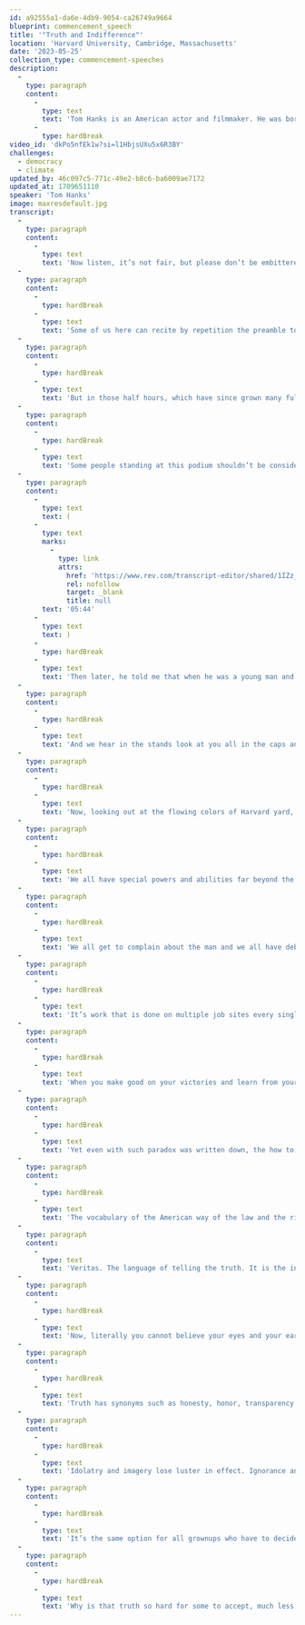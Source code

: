```yaml
---
id: a92555a1-da6e-4db9-9054-ca26749a9664
blueprint: commencement_speech
title: '"Truth and Indifference"'
location: 'Harvard University, Cambridge, Massachusetts'
date: '2023-05-25'
collection_type: commencement-speeches
description:
  -
    type: paragraph
    content:
      -
        type: text
        text: 'Tom Hanks is an American actor and filmmaker. He was born on July 9, 1956, in Concord, California. His mother worked in a hospital and was a distant relative of Abraham Lincoln. Hanks is known for his cheerful everyman persona and has starred in many popular films. He is also a big supporter of environmental causes, same-sex marriage, and alternative fuels.'
      -
        type: hardBreak
video_id: 'dkPo5nfEk1w?si=l1HbjsUXu5x6R3BY'
challenges:
  - democracy
  - climate
updated_by: 46c097c5-771c-49e2-b8c6-ba6009ae7172
updated_at: 1709651110
speaker: 'Tom Hanks'
image: maxresdefault.jpg
transcript:
  -
    type: paragraph
    content:
      -
        type: text
        text: 'Now listen, it’s not fair, but please don’t be embittered by this fact. Now without having done a lick of work, without having spent any time in class, without once walking into that library, in order to have anything to do with the graduating class of Harvard, it’s faculty or it’s a distinguished alumni, I make a damn good living playing someone who did. It’s the way of the world, kids. On behalf of all of us who studied for two years at Chabot Community College in Hayward, California, two semesters at California State University, Sacramento, and for 45 years at the School of Hard knocks earning a Bachelor of Arts degree in one damn thing after another, thank you. I don’t know much about Latin, I have no real passion for enzymes and public global policy is something I scan in the newspaper just before I do the Wordle. And yet here I am closing. Closing for Josiah, Palace and Vic. Thank you.'
  -
    type: paragraph
    content:
      -
        type: hardBreak
      -
        type: text
        text: 'Some of us here can recite by repetition the preamble to a television show we might have seen five days a week about a strange being from another planet, with powers and abilities far beyond those of mortal men. Superman, who disguised as a mild-mannered reporter for a great metropolitan newspaper … There were many metropolitan newspapers once, and some of them were great. Who could change the course of Mighty Rivers and Ben Steele with his bare hands, he was faster than a speeding bullet and he was more powerful than a locomotive and he was able to leap tall buildings at a single bound and those are very, very impressive superpowers, no? Well, what was most impressive about his powers was how he chose to wield them. Yeah, cats were saved from trees and evildoers were banished to the phantom zone and the innocent were rescued with reliable and assuring regularity.'
  -
    type: paragraph
    content:
      -
        type: hardBreak
      -
        type: text
        text: 'But in those half hours, which have since grown many full length films and multiverses and God, you kids see them all, was the ongoing struggle for not just the protection and safety of the world, but to the exposing of crooks and their lies to the light of day. Superman, you see, and his proxies of Wonder Woman and Captain America and Black Panther and the Black Widow and The Fantastic Four. My God, there’s a million of them. They are all enmeshed in that never-ending battle for truth, justice and the American way. And in such a struggle being a Superman is a plus. Even with his one lethal weakness, exposure to chunks of the wreckage of his home planet destroyed by its own hubris and apathy. But hey, there ain’t no Superman nor anyone else in his Justice League. There’s just us on this planet. Now, on occasions such as this, beware of certain orders who resort to using sage quotations from historical figures or the words of legends of literature and arts, the name-dropping of famous friends, as a claim to some wisdom or super ability.'
  -
    type: paragraph
    content:
      -
        type: hardBreak
      -
        type: text
        text: 'Some people standing at this podium shouldn’t be considered much more than lucky [inaudible 00:05:02] who are in the right place at the right time with the right goods in the right attitude. Or as a man named Marlon Brando once said to me, “Vic, would you pick up that name I just dropped?” “Marlon Brando, would you hold onto it till we’re done? Thank you. Give it back to me at the end. I’m going to need it back.” Yes, as a man named Marlon Brando once said to me on a message, he left on my telephone answering machine, “Tommy Handkerchief, this is Marlon Bran Flakes, calling you to ask where you are.”'
  -
    type: paragraph
    content:
      -
        type: text
        text: (
      -
        type: text
        marks:
          -
            type: link
            attrs:
              href: 'https://www.rev.com/transcript-editor/shared/1IZz_l-K-N61slVtKsRlHPoH7V1uVj2JOIxb9b1IBiBlc-R5HidOdsIpylFYoo7kS25NVtPjDOI9GHEb4zU6dlxvEiM?loadFrom=PastedDeeplink&ts=344.4'
              rel: nofollow
              target: _blank
              title: null
        text: '05:44'
      -
        type: text
        text: )
      -
        type: hardBreak
      -
        type: text
        text: 'Then later, he told me that when he was a young man and registered for the draft, he filled out the form for his name and age. But when it came to his race, he wrote “Human”. “But Tommy, what are we?” Oh, but human.” Yeah, we are. We are oh, but human. Now, as an armchair historian who reads non-fiction for pleasure, the books divine that there has never been a graduating class that has not faced the greatest challenges of all time. That come every spring, the maelstrom of history swirl so wildly that no matter the year or the era or the generation, there is always an atmospheric river of events that makes right now the hinge upon which our fate is turning.'
  -
    type: paragraph
    content:
      -
        type: hardBreak
      -
        type: text
        text: 'And we hear in the stands look at you all in the caps and the gowns and we hope, “Oh, at last help, is on the way.” Somewhere matriculating today is a man of iron, a woman of steel, a superhuman just in the nick of time. Now, this is not because we have failed in our duties or are completely spent. We have done some very super things over our generations. It’s because we are all in a cage match, mixed martial arts battle royale with agents of hubris, apathy, intolerance, and braying incompetence, the malevolent equals to imperial Stormtroopers, Lex Luthor and Loki, and we could all use a superhero right now.'
  -
    type: paragraph
    content:
      -
        type: hardBreak
      -
        type: text
        text: 'Now, looking out at the flowing colors of Harvard yard, the goofy big hands that clap, the balls that represent the world on which we live, the streamers and the [inaudible 00:08:09] and someone’s very big face rendered large out there amongst the … There she is. We see beings who are young in restless with energy and imagination, with righteousness and enlightenment and joy and compassion. And we celebrate your proclaimed wisdom and your worth ethic. We know no one is faster than a speeding bullet to our shame, every day to our shame. But we can still summon more power than a locomotive and we are able to leap tall buildings at a single bound if we have the right gizmo. We can change the course of mighty rivers if such a thing should be done, and we make machines that bend steel as easily as using our bare hands. And we know that to each other, we often seem like strange beings from another planet in habits and tastes and languages, with holidays and foods we eat and names of the days of the week all varying.'
  -
    type: paragraph
    content:
      -
        type: hardBreak
      -
        type: text
        text: 'We all have special powers and abilities far beyond the reach of other mortals. Some of us can repair a screen door with ease. Some of us can take care of a five-year-old kid and a toddler for 24 hours a day and never stop loving them. Some of us make sense of physics and economics and global policy. Some of us survive somehow on minimum earnings. Some of us graduate from colleges despite years of lockdowns and Zooms. Now these achievements are all stellar, even though yes, we are all but human. Still, we’d like to look up in the sky and see not a bird, not a plane, but well, someone who is young and strong and super who will fight the never ending battle for truth, for justice and for the American way. Someone who will take on that work. Now a kooky uncle once said to me, “We should all stay in school as long as we can because the moment we graduate, we have to work every day for the rest of our lives.” Now that uncle was a bit bitter, but he was not wrong.'
  -
    type: paragraph
    content:
      -
        type: hardBreak
      -
        type: text
        text: 'We all get to complain about the man and we all have debts we got to pay. And we’re all entitled to a day off to lay about. But the work that is called for that we must do has no expiration date. It is the construction of our more perfect union, and that job will never ever be completed. It’s one that requires rigorous attention, unfading wherewithal and all hands. The work is the keeping of the promises of our promised land, the practice of decency, the protection of freedom and the promotion of liberty for all with no exceptions. And man, that takes on a lot of work.'
  -
    type: paragraph
    content:
      -
        type: hardBreak
      -
        type: text
        text: 'It’s work that is done on multiple job sites every single day, and you can call each of them the battle for truth, justice and the American way. Yes, the American way. The American way is exampled in both plain sight and in subtle attitude. It’s in moments of routine exchange and in broad expectations. It’s in places of historic weight and import and in the small spaces in which we all stand. The American way could be exampled, would you respect the law and the rights of all? Because if you don’t, who will? When your food is brought to you, will you thank the server? Because if you don’t, who will? Would you pick up the litter that has missed the recycling bin? Because if you don’t, who will? When you vote your conscience and make sure your neighbor has the opportunity to do the same with theirs, because if you don’t, who will?'
  -
    type: paragraph
    content:
      -
        type: hardBreak
      -
        type: text
        text: 'When you make good on your victories and learn from your losses because both are the results of proud and noble efforts, if you don’t, who will? The American way was first proposed not far from here, when subjects of the king demanded more control over their lives than that dictated by someone else’s definition of providence. At the same time, women had no legal re-courses. An entire segment of the population had been taken from their homeland and slaved to work as chattel regardless of their age. And the original inhabitants of this continent from sea to shining sea, the only ones who carried the DNA of America were considered subhuman.'
  -
    type: paragraph
    content:
      -
        type: hardBreak
      -
        type: text
        text: 'Yet even with such paradox was written down, the how to, how to establish justice, ensure domestic tranquility, provide for the common defense, promote the general welfare and secure those blessings of liberty for ourselves and our posterity, no matter as time and conflict and the institutions of our democracy would determine, our gender, our race, our creed, our color, our chosen deities, or who we love. For it is our manifest destiny to pursue our own happiness. All of us, no exceptions, are entitled to the inalienable rights of liberty and freedom because we live in the United States of America.'
  -
    type: paragraph
    content:
      -
        type: hardBreak
      -
        type: text
        text: 'The vocabulary of the American way of the law and the rights we share is some part philosophical musing, some part answering a question with a question, some part trying to [inaudible 00:14:49] us all over with your knowledge of a Latin. Some part answering the question with a question, and the rest is all practical. It’s even physical and it’s certainly tangible. It’s the language of telling the truth. What is truth again in Latin?'
  -
    type: paragraph
    content:
      -
        type: text
        text: 'Veritas. The language of telling the truth. It is the in the vision quest for truth that we look to you newly incorporated members of the Justice League of Avengers to come to the rescue. For the truth to some is no longer empirical. It’s no longer based on data nor common sense, nor even common decency. Telling the truth is no longer the benchmark for public service. It’s no longer the [inaudible 00:15:42] to our fears or the guide to our actions. Truth is now considered malleable by opinion and by zero-sum endgames. Imagery is manufactured with audacity and with purpose to achieve the primal task of marring the truth with mock logic, to achieve with fake expertise, with false sincerity, with phrases like, “I’m just saying. Well, I’m just asking. I’m just wondering.”'
  -
    type: paragraph
    content:
      -
        type: hardBreak
      -
        type: text
        text: 'Now, literally you cannot believe your eyes and your ears will help others lie to you. Someone will report the world to you exactly as you wish it were full of alternative facts, of conjured narrative meant to buttress the status quo and deny its offenses or rejig the rules and muddy the playing field, depending on where one is on the food chain and the moral spectrum. The American way can be demonstrated without ceasing as a perpetual prayer by every big shot in any plain Jane or Joe Blow. Justice can be an everyday pursuit case by case, with both lightning speed and the slow inevitable effect of gravity. Truth though Lord, truth. Truth feeds up in the high country as elusive as serenity, yet as certain as the North Star and the Southern Cross. Truth is mined at the intersections of our chosen behaviors and our fixed habits in our personal boundaries.'
  -
    type: paragraph
    content:
      -
        type: hardBreak
      -
        type: text
        text: 'Truth has synonyms such as honesty, honor, transparency. And yet, the common practice of so many is to play fast and loose with those very words, to create enemies, to claim victimhood, to raise the mediocre into merit and to make cloudy a vista that is actually crystal clear. Likewise, truth has opposites. Omission. You don’t need to know that. Distraction. That’s not the real story, this is. Opinion. Masquerading as clairvoyance. “Oh, here’s what is going to happen.” And influence pedaling. A lot of people are saying truth too has a nemesis equal to any colored kryptonite. That lack of feral hound is never too far off the path in the weeds and in the shadows, lying in wait for the lethal opportunity to bring truth down. And that beast is indifference, which will make moot all the permanence found in truth. Indifference will rust away the promise of our promised land. Propaganda and bald face lies will erode over time.'
  -
    type: paragraph
    content:
      -
        type: hardBreak
      -
        type: text
        text: 'Idolatry and imagery lose luster in effect. Ignorance and intolerance can be replaced by experience in the wink of an eye, but indifference will narrow the vision of America’s people and make dim the light of Lady Liberty’s symbolic torch. Indifference make citizens into indentured servants held in labor by the despots and tyrants whose default setting is cynicism, who outlawed dissent and banned art and dialogue and books. Who grab power any way they can enabled by the subterfuge of their co-conspirators, rewarding their rationale of the complicit, and surging into the vacuum caused by the indifference of a people who have been made weary by struggle, so weary that they lose hope and are left to yearn to be saved by the fiction of superheroes. Every day, every year, and for every graduating class, there is a choice to be made.'
  -
    type: paragraph
    content:
      -
        type: hardBreak
      -
        type: text
        text: 'It’s the same option for all grownups who have to decide to be one of three types of Americans, those who embrace liberty and freedom for all, those who won’t, or those who are indifferent. Only the first do the work of creating a more perfect union and nation indivisible. The others get in the way. And the never ending battle you have all officially joined as of today, the difference is in how truly you believe and in how vociferously you promote, and how tightly you hold to the truth that is self-evident, that of course we are all created equally yet differently. And of course, we are all in this together. If we do the work, justice and the American way are within our grasp, no matter our gender, our faith, our station, our heritage or genetic makeup, the shade and hue of our flesh, or the continental birthplace of our ancestors.'
  -
    type: paragraph
    content:
      -
        type: hardBreak
      -
        type: text
        text: 'Why is that truth so hard for some to accept, much less respect? If you live in the United States of America, the responsibility is yours, ours. The effort is optional, but the truth. The truth is sacred, unalterable, chiseled into the stone of the foundation of our republic. All of us, none of us are super. We are the Americans. Liberty and justice is for us all because yes, we have specific names and we have lived every year of our ages. But when it comes to race, we are all uniquely, magnificently, simply human, or so said Marlon Brando to Tommy Tommy Handkerchief, “May goodness and mercy follow you all the days, all the days of your lives.” God speed. Congratulations.'
---
```

